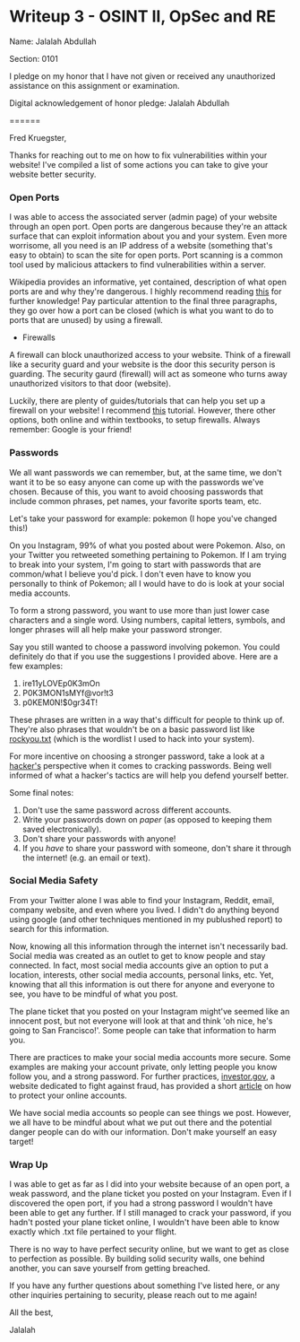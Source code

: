Writeup 3 - OSINT II, OpSec and RE
======

Name: Jalalah Abdullah

Section: 0101

I pledge on my honor that I have not given or received any unauthorized assistance on this assignment or examination.

Digital acknowledgement of honor pledge: Jalalah Abdullah

======

Fred Kruegster,

Thanks for reaching out to me on how to fix vulnerabilities within your website! I've compiled a list of some actions you can take to give your website better security.

### Open Ports

I was able to access the associated server (admin page) of your website through an open port. Open ports are dangerous because they're an attack surface that can exploit information about you and your system. Even more worrisome, all you need is an IP address of a website (something that's easy to obtain) to scan the site for open ports. Port scanning is a common tool used by malicious attackers to find vulnerabilities within a server.

Wikipedia provides an informative, yet contained, description of what open ports are and why they're dangerous. I highly recommend reading [this](https://en.wikipedia.org/wiki/Open_port) for further knowledge! Pay particular attention to the final three paragraphs, they go over how a port can be closed (which is what you want to do to ports that are unused) by using a firewall. 

* Firewalls

A firewall can block unauthorized access to your website. Think of a firewall like a security guard and your website is the door this security person is guarding. The security gaurd (firewall) will act as someone who turns away unauthorized visitors to that door (website).

Luckily, there are plenty of guides/tutorials that can help you set up a firewall on your website! I recommend [this](https://www.dummies.com/web-design-development/web-hosting/how-to-install-a-firewall-on-your-website/) tutorial. However, there other options, both online and within textbooks, to setup firewalls. Always remember: Google is your friend!

### Passwords

We all want passwords we can remember, but, at the same time, we don't want it to be so easy anyone can come up with the passwords we've chosen. Because of this, you want to avoid choosing passwords that include common phrases, pet names, your favorite sports team, etc. 

Let's take your password for example: pokemon (I hope you've changed this!)

On you Instagram, 99% of what you posted about were Pokemon. Also, on your Twitter you retweeted something pertaining to Pokemon. If I am trying to break into your system, I'm going to start with passwords that are common/what I believe you'd pick. I don't even have to know you personally to think of Pokemon; all I would have to do is look at your social media accounts.

To form a strong password, you want to use more than just lower case characters and a single word. Using numbers, capital letters, symbols, and longer phrases will all help make your password stronger.

Say you still wanted to choose a password involving pokemon. You could definitely do that if you use the suggestions I provided above. Here are a few examples:

1. ire11yLOVEp0K3mOn
2. P0K3MON1sMYf@vor!t3
3. p0KEM0N!$0gr34T!

These phrases are written in a way that's difficult for people to think up of. They're also phrases that wouldn't be on a basic password list like [rockyou.txt](https://www.scrapmaker.com/view/dictionaries/rockyou.txt) (which is the wordlist I used to hack into your system).

For more incentive on choosing a stronger password, take a look at a [hacker's](http://www.alphr.com/features/371158/top-ten-password-cracking-techniques) perspective when it comes to cracking passwords. Being well informed of what a hacker's tactics are will help you defend yourself better. 

Some final notes: 
1. Don't use the same password across different accounts.
2. Write your passwords down on *paper* (as opposed to keeping them saved electronically).
3. Don't share your passwords with anyone! 
4. If you *have* to share your password with someone, don't share it through the internet! (e.g. an email or text).

### Social Media Safety

From your Twitter alone I was able to find your Instagram, Reddit, email, company website, and even where you lived. I didn't do anything beyond using google (and other techniques mentioned in my publushed report) to search for this information. 

Now, knowing all this information through the internet isn't necessarily bad. Social media was created as an outlet to get to know people and stay connected. In fact, most social media accounts give an option to put a location, interests, other social media accounts, personal links, etc. Yet, knowing that all this information is out there for anyone and everyone to see, you have to be mindful of what you post. 

The plane ticket that you posted on your Instagram might've seemed like an innocent post, but not everyone will look at that and think 'oh nice, he's going to San Francisco!'. Some people can take that information to harm you. 

There are practices to make your social media accounts more secure. Some examples are making your account private, only letting people you know follow you, and a strong password. For further practices, [investor.gov](investor.gov), a website dedicated to fight against fraud, has provided a short [article](https://www.investor.gov/protect-your-investments/fraud/how-avoid-fraud/protect-your-social-media-accounts) on how to protect your online accounts.

We have social media accounts so people can see things we post. However, we all have to be mindful about what we put out there and the potential danger people can do with our information. Don't make yourself an easy target!

### Wrap Up

I was able to get as far as I did into your website because of an open port, a weak password, and the plane ticket you posted on your Instagram. Even if I discovered the open port, if you had a strong password I wouldn't have been able to get any further. If I still managed to crack your password, if you hadn't posted your plane ticket online, I wouldn't have been able to know exactly which .txt file pertained to your flight.

There is no way to have perfect security online, but we want to get as close to perfection as possible. By building solid security walls, one behind another, you can save yourself from getting breached. 

If you have any further questions about something I've listed here, or any other inquiries pertaining to security, please reach out to me again! 

All the best,

Jalalah


